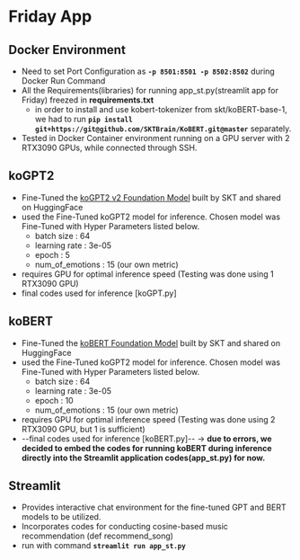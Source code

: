 # Friday App

## Docker Environment
- Need to set Port Configuration as **```-p 8501:8501 -p 8502:8502```** during Docker Run Command
- All the Requirements(libraries) for running app_st.py(streamlit app for Friday) freezed in **requirements.txt**
  - in order to install and use kobert-tokenizer from skt/koBERT-base-1, we had to run **```pip install git+https://git@github.com/SKTBrain/KoBERT.git@master```** separately.
- Tested in Docker Container environment running on a GPU server with 2 RTX3090 GPUs, while connected through SSH.

## koGPT2
- Fine-Tuned the [koGPT2 v2 Foundation Model](https://huggingface.co/skt/kogpt2-base-v2) built by SKT and shared on HuggingFace
- used the Fine-Tuned koGPT2 model for inference. Chosen model was Fine-Tuned with Hyper Parameters listed below.
  - batch size : 64
  - learning rate : 3e-05
  - epoch : 5
  - num_of_emotions : 15 (our own metric)
- requires GPU for optimal inference speed (Testing was done using 1 RTX3090 GPU)
- final codes used for inference [koGPT.py]

## koBERT
- Fine-Tuned the [koBERT Foundation Model](https://huggingface.co/skt/kobert-base-v1) built by SKT and shared on HuggingFace
- used the Fine-Tuned koGPT2 model for inference. Chosen model was Fine-Tuned with Hyper Parameters listed below.
  - batch size : 64
  - learning rate : 3e-05
  - epoch : 10
  - num_of_emotions : 15 (our own metric)
- requires GPU for optimal inference speed (Testing was done using 2 RTX3090 GPU, but 1 is sufficient)
- --final codes used for inference [koBERT.py]-- -> **due to errors, we decided to embed the codes for running koBERT during inference directly into the Streamlit application codes(app_st.py) for now.**

## Streamlit
- Provides interactive chat environment for the fine-tuned GPT and BERT models to be utilized.
- Incorporates codes for conducting cosine-based music recommendation (def recommend_song)
- run with command **```streamlit run app_st.py```**

